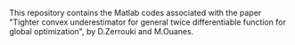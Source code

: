 This repository contains the Matlab codes associated with the paper "Tighter convex underestimator for general twice differentiable function for global optimization", by D.Zerrouki and M.Ouanes.
